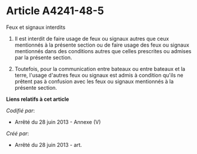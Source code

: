 # Article A4241-48-5

Feux et signaux interdits 

1. Il est interdit de faire usage de feux ou signaux autres que ceux mentionnés à la présente section ou de faire usage des
feux ou signaux mentionnés dans des conditions autres que celles prescrites ou admises par la présente section. 

2. Toutefois, pour la communication entre bateaux ou entre bateaux et la terre, l'usage d'autres feux ou signaux est admis à
condition qu'ils ne prêtent pas à confusion avec les feux ou signaux mentionnés à la présente section.

**Liens relatifs à cet article**

_Codifié par_:

  - Arrêté du 28 juin 2013 -  Annexe (V)

_Créé par_:

  - Arrêté du 28 juin 2013 - art.
